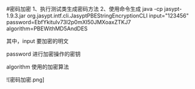 #密码加密
1、执行测试类生成密码方法
2、使用命令生成
java -cp jasypt-1.9.3.jar org.jasypt.intf.cli.JasyptPBEStringEncryptionCLI  input="123456" password=EbfYkitulv73I2p0mXI50JMXoaxZTKJ7 algorithm=PBEWithMD5AndDES

其中，input 要加密的明文

password 进行加密操作的密钥

algorithm 使用的加密算法

![密码加密.png]